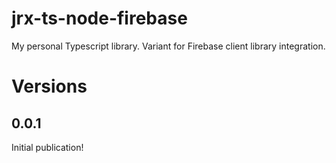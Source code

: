 # jrx-ts-node-firebase

My personal Typescript library.
Variant for Firebase client library integration.

# Versions
## 0.0.1
Initial publication!